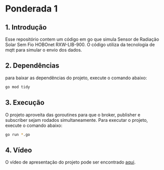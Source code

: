 # Ponderada 1

## 1. Introdução

Esse repositório contem um código em go que simula Sensor de Radiação Solar Sem Fio HOBOnet RXW-LIB-900. O código utiliza da tecnologia de mqtt para simular o envio dos dados.

## 2. Dependências

para baixar as dependências do projeto, execute o comando abaixo:

```bash
go mod tidy
```

## 3. Execução

O projeto aproveita das goroutines para que o broker, publisher e subscriber sejam rodados simultaneamente. Para executar o projeto, execute o comando abaixo:

```bash
go run *.go
```

## 4. Vídeo

O vídeo de apresentação do projeto pode ser encontrado [aqui](https://youtu.be/c8rqMAsyQTQ).